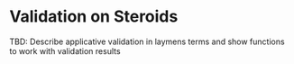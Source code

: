 # Validation on Steroids

TBD: Describe applicative validation in laymens terms and show functions to work with validation results
